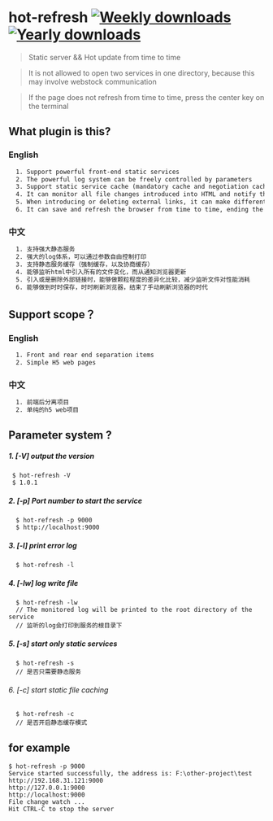 # hot-refresh [![Weekly downloads](https://img.shields.io/npm/dw/chokidar.svg)](https://github.com/a572251465/hot-refresh) [![Yearly downloads](https://img.shields.io/npm/dy/chokidar.svg)](https://github.com/a572251465/hot-refresh)

> Static server  && Hot update from time to time 

> It is not allowed to open two services in one directory, because this may involve webstock communication 

>If the page does not refresh from time to time, press the center key on the terminal 

## What plugin is this?
### English
```txt
  1. Support powerful front-end static services 
  2. The powerful log system can be freely controlled by parameters 
  3. Support static service cache (mandatory cache and negotiation cache)
  4. It can monitor all file changes introduced into HTML and notify the browser of updates
  5. When introducing or deleting external links, it can make differential comparison to reduce the performance consumption of listening files
  6. It can save and refresh the browser from time to time, ending the era of manually refreshing the browser
```
### 中文
```txt
  1. 支持强大静态服务
  2. 强大的log体系，可以通过参数自由控制打印
  3. 支持静态服务缓存（强制缓存，以及协商缓存）
  4. 能够监听html中引入所有的文件变化，而从通知浏览器更新
  5. 引入或是删除外部链接时，能够做颗粒程度的差异化比较，减少监听文件对性能消耗
  6. 能够做到时时保存，时时刷新浏览器，结束了手动刷新浏览器的时代
```
## Support scope？
### English
```txt
  1. Front and rear end separation items 
  2. Simple H5 web pages 
```
### 中文
```txt
  1. 前端后分离项目
  2. 单纯的h5 web项目
```
## Parameter system ?
##### 1. [-V] output the version
```shell
 $ hot-refresh -V
 $ 1.0.1
```
##### 2. [-p] Port number to start the service
```shell
  $ hot-refresh -p 9000
  $ http://localhost:9000
```
##### 3. [-l] print error log
```shell
  $ hot-refresh -l
```
##### 4. [-lw] log write file
```shell
  $ hot-refresh -lw
  // The monitored log will be printed to the root directory of the service 
  // 监听的log会打印到服务的根目录下
```
##### 5. [-s] start only static services
```shell
  $ hot-refresh -s
  // 是否只需要静态服务
```
###### 6. [-c] start static file caching
```shell
  $ hot-refresh -c
  // 是否开启静态缓存模式
```
## for example
```shell
$ hot-refresh -p 9000
Service started successfully, the address is: F:\other-project\test
http://192.168.31.121:9000
http://127.0.0.1:9000
http://localhost:9000
File change watch ...
Hit CTRL-C to stop the server

```
